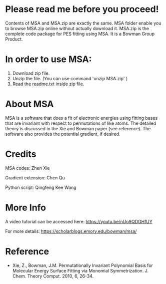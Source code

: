 # Please read me before you proceed!

Contents of MSA and MSA.zip are exactly the same. MSA folder enable you to browse MSA.zip online without actually download it. MSA.zip is the complete code package for PES fitting using MSA. It is a Bowman Group Product. 

# In order to use MSA:

1. Download zip file.
2. Unzip the file. (You can use command 'unzip MSA.zip' )
3. Read the readme.txt inside zip file.

# About MSA

MSA is a software that does a fit of electronic energies using fitting bases that are invariant with respect to permutations of like atoms. The detailed theory is discussed in the Xie and Bowman paper (see reference). The software also provides the potential gradient, if desired.




# Credits
MSA codes: Zhen Xie

Gradient extension: Chen Qu

Python script: Qingfeng Kee Wang


# More Info
A video tutorial can be accessed here: https://youtu.be/nUp9QDGHfUY

For more details: https://scholarblogs.emory.edu/bowman/msa/


# Reference
* Xie, Z., Bowman, J.M. Permutationally Invariant Polynomial Basis for Molecular Energy Surface Fitting via Monomial Symmetrization. J. Chem. Theory Comput. 2010, 6, 26-34.
